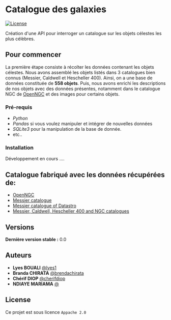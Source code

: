 # Catalogue des galaxies
[![License](https://img.shields.io/badge/license-Apache%202.0-blue.svg)](https://tldrlegal.com/license/apache-license-2.0-%28apache-2.0%29#summary)

Création d'une API pour interroger un catalogue sur les objets célestes les plus célèbres.

## Pour commencer

La première étape consiste à récolter les données contenant les objets célestes. Nous avons assemblé les objets listés dans 3 catalogues bien connus (Messier, Caldwell et Hescheller 400). Ainsi, on a une base de données constituée de **558 objets**. Puis, nous avons enrichi les descriptions de nos objets avec des données présentes, notamment dans le catalogue NGC  de [OpenNGC](https://github.com/mattiaverga/OpenNGC) et des images pour certains objets.

### Pré-requis

- *Python*
- *Pandas* si vous voulez manipuler et intégrer de nouvelles données
- *SQLite3* pour la manipulation de la base de donnée.
- etc..

### Installation

Développement en cours ....

## Catalogue fabriqué avec les données récupérées de: 

* [OpenNGC](https://github.com/mattiaverga/OpenNGC)
* [Messier catalogue](https://github.com/jbcurtin/messier-catalogue)
* [Messier catalogue of Datastro](https://www.datastro.eu/explore/dataset/catalogue-de-messier/table/?disjunctive.objet&disjunctive.mag&disjunctive.english_name_nom_en_anglais&disjunctive.french_name_nom_francais&disjunctive.latin_name_nom_latin&sort=messier)
* [Messier, Caldwell, Hescheller 400 and NGC catalogues](https://www.nexstarsite.com/Book/DSO.htm)


## Versions

**Dernière version stable :** 0.0

## Auteurs
* **Lyes BOUALI** [@lyes1](https://github.com/lyes1)
* **Branda CHIRATA**  [@brendachirata](https://github.com/brendachirata)
* **Chérif DIOP**  [@cherifdiop](https://github.com/cherifdiop)
* **NDIAYE MARIAMA**  [@]()

## License

Ce projet est sous licence ``Appache 2.0``
